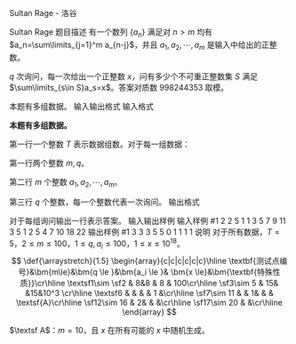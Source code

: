 



Sultan Rage - 洛谷














Sultan Rage
题目描述
有一个数列 $\{a_n\}$ 满足对 $n > m$ 均有 $a_n=\sum\limits_{j=1}^m a_{n-j}$，并且 $a_1,a_2,\cdots,a_m$ 是输入中给出的正整数。

$q$ 次询问，每一次给出一个正整数 $x$，问有多少个不可重正整数集 $S$ 满足 $\sum\limits_{s\in S}a_s=x$。答案对质数 $998244353$ 取模。

本题有多组数据。
输入输出格式
输入格式

**本题有多组数据。**

第一行一个整数 $T$ 表示数据组数。对于每一组数据：

第一行两个整数 $m,q$。

第二行 $m$ 个整数 $a_1,a_2,\cdots,a_m$。

第三行 $q$ 个整数，每一个整数代表一次询问。
输出格式

对于每组询问输出一行表示答案。
输入输出样例
输入样例 #1
2
2 5
1 1
3 5 7 9 11
3 5
1 2 5
4 7 10 18 22
输出样例 #1
3
3
3
5
5
0
1
1
1
1
说明
对于所有数据，$T=5$，$2 \le m \le 100$，$1 \le q,a_i \le 100$，$1 \le x \le 10^{18}$。
$$
\def{\arraystretch}{1.5}
\begin{array}{c|c|c|c|c|c}\hline 
\textbf{测试点编号}&\bm{m\le}&\bm{q \le }&\bm{a_i \le }& \bm{x \le}&\bm{\textbf{特殊性质}}\cr\hline 
\textsf1\sim \sf2 & 8&8  & 8 & 100\cr\hline 
\sf3\sim 5 & 15& &15&10^3 \cr\hline 
\textsf6 & & & & 1 &\cr\hline 
\sf7\sim 11 & & 1& & & \textsf{A}\cr\hline
\sf12\sim 16 & 2& & &\cr\hline
\sf17\sim 20 & &\cr\hline
\end{array}
$$

$\textsf A$：$m=10$，且 $x$ 在所有可能的 $x$ 中随机生成。






